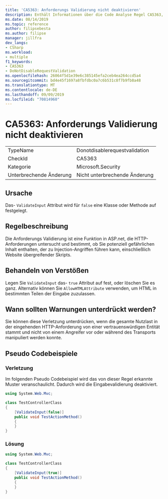 ```yaml
---
title: 'CA5363: Anforderungs Validierung nicht deaktivieren'
description: Enthält Informationen über die Code Analyse Regel CA5363, einschließlich der Gründe, der Behebung von Verstößen und der Zeit, zu der Sie unterdrückt werden soll.
ms.date: 08/14/2019
ms.topic: reference
author: filipsebesta
ms.author: filipse
manager: jillfra
dev_langs:
- CSharp
ms.workload:
- multiple
f1_keywords:
- CA5363
- DoNotDisableRequestValidation
ms.openlocfilehash: 26064f5d1e39e6c385145efa2ceb4ea264ccd5a4
ms.sourcegitcommit: bd4e45f1697a8fbfdbc0a7c6b531c8f7b9fb8a48
ms.translationtype: MT
ms.contentlocale: de-DE
ms.lasthandoff: 09/09/2019
ms.locfileid: "70814960"
---
```

# <a name="ca5363-do-not-disable-request-validation"></a>CA5363: Anforderungs Validierung nicht deaktivieren

|||
|-|-|
|TypeName|Donotdisablerequestvalidation|
|CheckId|CA5363|
|Kategorie|Microsoft.Security|
|Unterbrechende Änderung|Nicht unterbrechende Änderung|

## <a name="cause"></a>Ursache

Das- `ValidateInput` Attribut wird für `false` eine Klasse oder Methode auf festgelegt.

## <a name="rule-description"></a>Regelbeschreibung

Die Anforderungs Validierung ist eine Funktion in ASP.net, die HTTP-Anforderungen untersucht und bestimmt, ob Sie potenziell gefährlichen Inhalt enthalten, der zu Injection-Angriffen führen kann, einschließlich Website übergreifender Skripts.

## <a name="how-to-fix-violations"></a>Behandeln von Verstößen

Legen Sie `ValidateInput` das- `true` Attribut auf fest, oder löschen Sie es ganz. Alternativ können Sie `AllowHTMLAttribute` verwenden, um HTML in bestimmten Teilen der Eingabe zuzulassen.

## <a name="when-to-suppress-warnings"></a>Wann sollten Warnungen unterdrückt werden?

Sie können diese Verletzung unterdrücken, wenn die gesamte Nutzlast in der eingehenden HTTP-Anforderung von einer vertrauenswürdigen Entität stammt und nicht von einem Angreifer vor oder während des Transports manipuliert werden konnte.

## <a name="pseudo-code-examples"></a>Pseudo Codebeispiele

### <a name="violation"></a>Verletzung

Im folgenden Pseudo Codebeispiel wird das von dieser Regel erkannte Muster veranschaulicht.
Dadurch wird die Eingabevalidierung deaktiviert.

```csharp
using System.Web.Mvc;

class TestControllerClass
{
    [ValidateInput(false)]
    public void TestActionMethod()
    {
    }
}
```

### <a name="solution"></a>Lösung

```csharp
using System.Web.Mvc;

class TestControllerClass
{
    [ValidateInput(true)]
    public void TestActionMethod()
    {
    }
}
```

